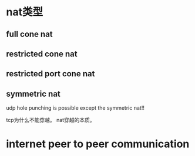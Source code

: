 # nat类型

## full cone nat

## restricted cone nat

## restricted port cone nat

## symmetric nat

udp hole punching is possible except the symmetric nat!!  


tcp为什么不能穿越。
nat穿越的本质。


# internet peer to peer communication

